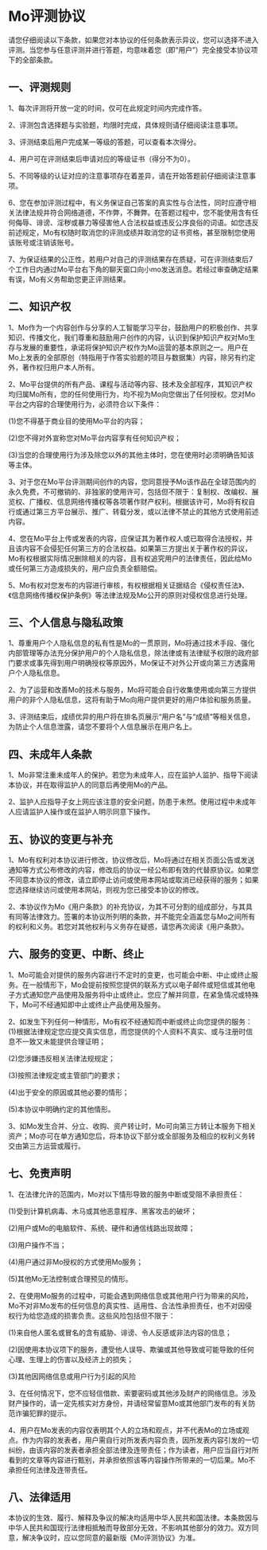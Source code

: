 # Mo评测协议
请您仔细阅读以下条款，如果您对本协议的任何条款表示异议，您可以选择不进入评测。当您参与任意评测并进行答题，均意味着您（即“用户”）完全接受本协议项下的全部条款。
## 一、评测规则
1、每次评测将开放一定的时间，仅可在此规定时间内完成作答。

2、评测包含选择题与实验题，均限时完成，具体规则请仔细阅读注意事项。

3、评测结束后用户完成某一等级的答题，可以查看本次得分。

4、用户可在评测结束后申请对应的等级证书（得分不为0）。

5、不同等级的认证对应的注意事项存在着差异，请在开始答题前仔细阅读注意事项。

6、您在参加评测过程中，有义务保证自己答案的真实性与合法性，同时应遵守相关法律法规并符合网络道德，不作弊，不舞弊。在答题过程中，您不能使用含有任何侮辱、诽谤、淫秽或暴力等侵害他人合法权益或违反公序良俗的词语。如您违反前述规定，Mo有权随时取消您的评测成绩并取消您的证书资格，甚至限制您使用该账号或注销该账号。

7、为保证结果的公正性，若用户对自己的评测结果存在质疑，可在评测结束后7 个工作日内通过Mo平台右下角的聊天窗口向小mo发送消息。若经过审查确定结果有误，Mo有义务帮助您更正评测结果。
## 二、知识产权
1、Mo作为一个内容创作与分享的人工智能学习平台，鼓励用户的积极创作、共享知识、传播文化，我们尊重和鼓励用户创作的内容，认识到保护知识产权对Mo生存与发展的重要性，承诺将保护知识产权作为Mo运营的基本原则之一。用户在Mo上发表的全部原创（特指用于作答实验题的项目与数据集）内容，除另有约定外，著作权归用户本人所有。

2、Mo平台提供的所有产品、课程与活动等内容、技术及全部程序，其知识产权均归属Mo所有，您的任何使用行为，均不视为Mo向您做出了任何授权。您对Mo平台之内容的合理使用行为，必须符合以下条件：

(1)您不得基于商业目的使用Mo平台的内容；

(2)您不得对外宣称您对Mo平台内容享有任何知识产权；

(3)当您的合理使用行为涉及除您以外的其他主体时，您在使用时必须明确告知该等主体。

3、对于您在Mo平台评测期间创作的内容，您同意授予Mo该作品在全球范围内的永久免费，不可撤销的、非独家的使用许可，包括但不限于：复制权、改编权、展览权、广播权、信息网络传播权等各项著作财产权利。根据该许可，Mo将有权自行或通过第三方平台展示、推广、转载分发，或以法律不禁止的其他方式使用前述内容。

4、您在Mo平台上传或发表的内容，应保证其为著作权人或已取得合法授权，并且该内容不会侵犯任何第三方的合法权益。如果第三方提出关于著作权的异议，Mo有权根据实际情况删除相关的内容，且有权追究用户的法律责任，因此给Mo或任何第三方造成损失的，用户应负责全额赔偿。

5、Mo有权对您发布的内容进行审核，有权根据相关证据结合《侵权责任法》、《信息网络传播权保护条例》等法律法规及Mo公开的原则对侵权信息进行处理。
## 三、个人信息与隐私政策
1、尊重用户个人隐私信息的私有性是Mo的一贯原则，Mo将通过技术手段、强化内部管理等办法充分保护用户的个人隐私信息，除法律或有法律赋予权限的政府部门要求或事先得到用户明确授权等原因外，Mo保证不对外公开或向第三方透露用户个人隐私信息。

2、为了运营和改善Mo的技术与服务，Mo将可能会自行收集使用或向第三方提供用户的非个人隐私信息，这将有助于Mo向用户提供更好的用户体验和服务质量。

3、评测结束后，成绩优异的用户将在排名页展示“用户名”与“成绩”等相关信息，为防止个人信息泄露，请您不要将个人信息展示在用户名上。
## 四、未成年人条款
1、Mo非常注重未成年人的保护。若您为未成年人，应在监护人监护、指导下阅读本协议，并在取得监护人的同意后再使用Mo的产品。

2、监护人应指导子女上网应该注意的安全问题，防患于未然。使用过程中未成年人应请监护人操作或在监护人明示同意下操作。
## 五、协议的变更与补充
1、Mo有权利对本协议进行修改，协议修改后，Mo将通过在相关页面公告或发送通知等方式公布修改的内容，修改后的协议一经公布即有效的代替原协议。如果您不同意本协议的修改，请立即停止访问或使用本网站或取消已经获得的服务；如果您选择继续访问或使用本网站，则视为您已接受本协议的修改。

2、本协议作为Mo《用户条款》的补充协议，为其不可分割的组成部分，与其具有同等法律效力。签署的本协议所列明的条款，并不能完全涵盖您与Mo之间所有的权利和义务。若您对其他权利与义务存在疑惑，请您再次阅读《用户条款》。
## 六、服务的变更、中断、终止
1、Mo可能会对提供的服务内容进行不定时的变更，也可能会中断、中止或终止服务。在一般情形下，Mo会提前按照您提供的联系方式以电子邮件或短信或其他电子方式通知您产品使用及服务将中止或终止。您应了解并同意，在紧急情况或特殊下，Mo可不经通知即中止或终止产品使用及服务。

2、如发生下列任何一种情形，Mo有权不经通知而中断或终止向您提供的服务：
(1)根据法律规定您应提交真实信息，而您提供的个人资料不真实、或与注册时信息不一致又未能提供合理证明；

(2)您涉嫌违反相关法律法规规定；

(3)按照法律规定或主管部门的要求； 

(4)出于安全的原因或其他必要的情形；

(5)本协议中明确约定的其他情形。

3、如Mo发生合并、分立、收购、资产转让时，Mo可向第三方转让本服务下相关资产；Mo亦可在单方通知您后，将本协议下部分或全部服务及相应的权利义务转交由第三方运营或履行。
## 七、免责声明
1、在法律允许的范围内，Mo对以下情形导致的服务中断或受阻不承担责任：

(1)受到计算机病毒、木马或其他恶意程序、黑客攻击的破坏；

(2)用户或Mo的电脑软件、系统、硬件和通信线路出现故障；

(3)用户操作不当；

(4)用户通过非Mo授权的方式使用Mo服务；

(5)其他Mo无法控制或合理预见的情形。

2、在使用Mo服务的过程中，可能会遇到网络信息或其他用户行为带来的风险，Mo不对非Mo发布的任何信息的真实性、适用性、合法性承担责任，也不对因侵权行为给您造成的损害负责。这些风险包括但不限于：

(1)来自他人匿名或冒名的含有威胁、诽谤、令人反感或非法内容的信息；

(2)因使用本协议项下的服务，遭受他人误导、欺骗或其他导致或可能导致的任何心理、生理上的伤害以及经济上的损失；

(3)其他因网络信息或用户行为引起的风险

3、在任何情况下，您不应轻信借款、索要密码或其他涉及财产的网络信息。涉及财产操作的，请一定先核实对方身份，并请经常留意Mo或其他部门发布的有关防范诈骗犯罪的提示。

4、用户在Mo发表的内容仅表明其个人的立场和观点，并不代表Mo的立场或观点。作为内容的发表者，用户需自行对所发表内容负责，因所发表内容引发的一切纠纷，由该内容的发表者承担全部法律及连带责任；作为读者，用户应当自行对所看到的文章等内容进行甄别，并承担依照该等内容操作所带来的一切后果。Mo不承担任何法律及连带责任。
## 八、法律适用
本协议的生效、履行、解释及争议的解决均适用中华人民共和国法律。本条款因与中华人民共和国现行法律相抵触而导致部分无效，不影响其他部分的效力。双方同意，解决争议时，应以您同意的最新版《Mo评测协议》为准。
